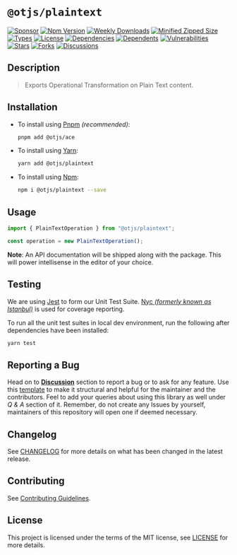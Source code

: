 # `@otjs/plaintext`

[![Sponsor](https://img.shields.io/badge/sponsor-30363D?style=for-the-badge&logo=GitHub-Sponsors&logoColor=#white)](https://github.com/sponsors/0xTheProDev)
[![Npm Version](https://img.shields.io/npm/v/@otjs/plaintext?style=for-the-badge)](https://www.npmjs.com/package/@otjs/plaintext)
[![Weekly Downloads](https://img.shields.io/npm/dw/@otjs/plaintext?style=for-the-badge)](https://www.npmjs.com/package/@otjs/plaintext)
[![Minified Zipped Size](https://img.shields.io/bundlephobia/minzip/@otjs/plaintext?style=for-the-badge)](https://www.npmjs.com/package/@otjs/plaintext)
[![Types](https://img.shields.io/npm/types/@otjs/plaintext?style=for-the-badge)](https://www.npmjs.com/package/@otjs/plaintext)
[![License](https://img.shields.io/npm/l/@otjs/plaintext?style=for-the-badge)](https://github.com/0xTheProDev/Operational-Transformation/blob/main/packages/plaintext/LICENSE)
[![Dependencies](https://img.shields.io/librariesio/release/npm/@otjs/plaintext?style=for-the-badge)](https://www.npmjs.com/package/@otjs/plaintext)
[![Dependents](https://img.shields.io/librariesio/dependents/npm/@otjs/plaintext?style=for-the-badge)](https://www.npmjs.com/package/@otjs/plaintext)
[![Vulnerabilities](https://img.shields.io/snyk/vulnerabilities/npm/@otjs/plaintext?style=for-the-badge)](https://github.com/0xTheProDev/Operational-Transformation/blob/main/.github/SECURITY.md)
[![Stars](https://img.shields.io/github/stars/0xTheProDev/Operational-Transformation?style=for-the-badge)](https://github.com/0xTheProDev/Operational-Transformation/stargazers)
[![Forks](https://img.shields.io/github/forks/0xTheProDev/Operational-Transformation?style=for-the-badge)](https://github.com/0xTheProDev/Operational-Transformation/network/members)
[![Discussions](https://img.shields.io/github/discussions/0xTheProDev/Operational-Transformation?style=for-the-badge)](https://github.com/0xTheProDev/Operational-Transformation/discussions)

## Description

> Exports Operational Transformation on Plain Text content.

## Installation

- To install using [Pnpm](https://pnpm.io) _(recommended)_:

  ```sh
  pnpm add @otjs/ace
  ```

- To install using [Yarn](https://yarnpkg.com):

  ```sh
  yarn add @otjs/plaintext
  ```

- To install using [Npm](https://www.npmjs.com):

  ```sh
  npm i @otjs/plaintext --save
  ```

## Usage

```ts
import { PlainTextOperation } from "@otjs/plaintext";

const operation = new PlainTextOperation();
```

**Note**: An API documentation will be shipped along with the package. This will power intellisense in the editor of your choice.

## Testing

We are using [Jest](https://jestjs.io) to form our Unit Test Suite. [Nyc _(formerly known as Istanbul)_](https://istanbul.js.org/) is used for coverage reporting.

To run all the unit test suites in local dev environment, run the following after dependencies have been installed:

```sh
yarn test
```

## Reporting a Bug

Head on to [**Discussion**](https://github.com/0xTheProDev/Operational-Transformation/discussions) section to report a bug or to ask for any feature. Use this [template](https://github.com/0xTheProDev/Operational-Transformation/discussions/30) to make it structural and helpful for the maintainer and the contributors. Feel to add your queries about using this library as well under _Q & A_ section of it. Remember, do not create any Issues by yourself, maintainers of this repository will open one if deemed necessary.

## Changelog

See [CHANGELOG](https://github.com/0xTheProDev/Operational-Transformation/blob/main/CHANGELOG.md) for more details on what has been changed in the latest release.

## Contributing

See [Contributing Guidelines](https://github.com/0xTheProDev/Operational-Transformation/blob/main/.github/CONTRIBUTING.md).

## License

This project is licensed under the terms of the MIT license, see [LICENSE](https://github.com/0xTheProDev/Operational-Transformation/blob/main/packages/plaintext/LICENSE) for more details.
